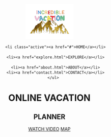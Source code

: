 <!DOCTYPE html>
<html>
<head>
  
  <title>ONLINE VACATION PLANNER</title>
  <link rel="stylesheet" type="text/css" href="css/style.css">
</head>
<body>
<header>
  <div class="main">
    <div class="logo">
      <img src="logof.png">
    </div>
    <ul>
      
      <li class="active"><a href="#">HOME</a></li>
      
      <li><a href="explore.html">EXPLORE</a></li>
      
      <li><a href="about.html">ABOUT</a></li>
      <li><a href="contact.html">CONTACT</a></li>
    </ul>
  </div>
  <div class="title">
    <h1>ONLINE VACATION</h1>
    <h2>PLANNER</h2>
  </div>
  <div class="button">
    <a href="https://youtu.be/_vkq0T6-Hpk" class="btn">WATCH VIDEO</a>
    <a href="https://www.mapsofindia.com/south-india-travel.html" class="btn">MAP</a>

  </div>
</header>
</body>

</html> 

